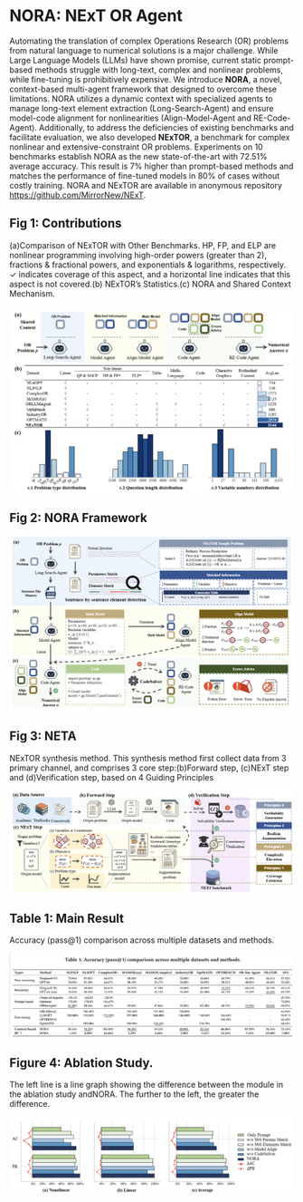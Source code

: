 # NORA: NExT OR Agent

Automating the translation of complex Operations Research (OR) problems from natural language to numerical solutions is a major challenge. While Large Language Models (LLMs) have shown promise, current static prompt-based methods struggle with long-text, complex and nonlinear problems, while fine-tuning is prohibitively expensive. We introduce **NORA**, a novel, context-based multi-agent framework that designed to overcome these limitations. NORA utilizes a dynamic context with specialized agents to manage long-text element extraction (Long-Search-Agent) and ensure model-code alignment for nonlinearities (Align-Model-Agent and RE-Code-Agent). Additionally, to address the deficiencies of existing benchmarks and facilitate evaluation, we also developed **NExTOR**, a benchmark for complex nonlinear and extensive-constraint OR problems. Experiments on 10 benchmarks establish NORA as the new state-of-the-art with 72.51\% average accuracy. This result is 7\% higher than prompt-based methods and matches the performance of fine-tuned models in 80\% of cases without costly training. NORA and NExTOR are available in anonymous repository https://github.com/MirrorNew/NExT.

## Fig 1: Contributions

 (a)Comparison of NExTOR with Other Benchmarks. HP, FP, and ELP are nonlinear programming involving high-order
powers (greater than 2), fractions & fractional powers, and exponentials & logarithms, respectively. ✓ indicates coverage of this
aspect, and a horizontal line indicates that this aspect is not covered.(b) NExTOR’s Statistics.(c) NORA and Shared Context
Mechanism.

![contribution](pic\contribution.png)

## Fig 2: NORA Framework

![framework](pic\framework.png)

## Fig 3: NETA

NExTOR synthesis method. This synthesis method first collect data from 3 primary channel, and comprises 3 core
step:(b)Forward step, (c)NExT step and (d)Verification step, based on 4 Guiding Principles

![sysMethod](pic\sysMethod.png)

## Table 1: Main Result

Accuracy (pass@1) comparison across multiple datasets and methods.

![result](pic\result.png)

## Figure 4: Ablation Study.

The left line is a line graph showing the difference between the module in the ablation study andNORA. The further to the left, the greater the difference.

![AblationStudy](pic\AblationStudy.png)
